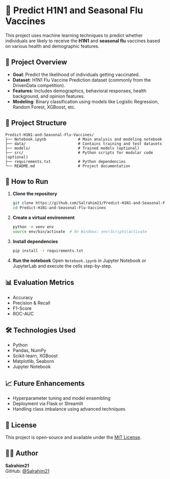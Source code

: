 # 💉 Predict H1N1 and Seasonal Flu Vaccines

This project uses machine learning techniques to predict whether individuals are likely to receive the **H1N1** and **seasonal flu** vaccines based on various health and demographic features.

## 🧠 Project Overview

- **Goal**: Predict the likelihood of individuals getting vaccinated.
- **Dataset**: H1N1 Flu Vaccine Prediction dataset (commonly from the DrivenData competition).
- **Features**: Includes demographics, behavioral responses, health background, and opinion features.
- **Modeling**: Binary classification using models like Logistic Regression, Random Forest, XGBoost, etc.

## 📂 Project Structure

```
Predict-H1N1-and-Seasonal-Flu-Vaccines/
├── Notebook.ipynb              # Main analysis and modeling notebook
├── data/                       # Contains training and test datasets
├── models/                     # Trained models (optional)
├── src/                        # Python scripts for modular code (optional)
├── requirements.txt            # Python dependencies
└── README.md                   # Project documentation
```

## 🚀 How to Run

1. **Clone the repository**
   ```bash
   git clone https://github.com/Salrahim21/Predict-H1N1-and-Seasonal-Flu-Vaccines.git
   cd Predict-H1N1-and-Seasonal-Flu-Vaccines
   ```

2. **Create a virtual environment**
   ```bash
   python -m venv env
   source env/bin/activate  # On Windows: env\Scripts\activate
   ```

3. **Install dependencies**
   ```bash
   pip install -r requirements.txt
   ```

4. **Run the notebook**
   Open `Notebook.ipynb` in Jupyter Notebook or JupyterLab and execute the cells step-by-step.

## 📊 Evaluation Metrics

- Accuracy
- Precision & Recall
- F1-Score
- ROC-AUC

## 🛠️ Technologies Used

- Python
- Pandas, NumPy
- Scikit-learn, XGBoost
- Matplotlib, Seaborn
- Jupyter Notebook

## 📈 Future Enhancements

- Hyperparameter tuning and model ensembling
- Deployment via Flask or Streamlit
- Handling class imbalance using advanced techniques

## 📄 License

This project is open-source and available under the [MIT License](LICENSE).

## 👨‍💻 Author

**Salrahim21**  
GitHub: [@Salrahim21](https://github.com/Salrahim21)
